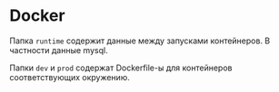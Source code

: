 # Docker

Папка ```runtime``` содержит данные между запусками контейнеров. В частности данные mysql.

Папки ```dev``` и ```prod``` содержат Dockerfile-ы для контейнеров соответствующих окружению.